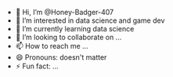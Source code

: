 - 👋 Hi, I’m @Honey-Badger-407
- 👀 I’m interested in data science and game dev
- 🌱 I’m currently learning data science
- 💞️ I’m looking to collaborate on ...
- 📫 How to reach me ...
- 😄 Pronouns: doesn't matter
- ⚡ Fun fact: ...

<!---
Honey-Badger-407/Honey-Badger-407 is a ✨ special ✨ repository because its `README.md` (this file) appears on your GitHub profile.
You can click the Preview link to take a look at your changes.
--->
